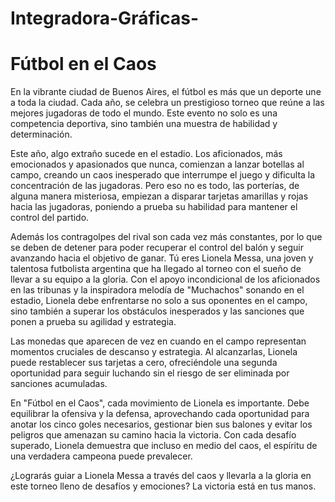 # Integradora-Gráficas-

# Fútbol en el Caos

En la vibrante ciudad de Buenos Aires, el fútbol es más que un deporte une a toda la ciudad. Cada año, se celebra un prestigioso torneo que reúne a las mejores jugadoras de todo el mundo. Este evento no solo es una competencia deportiva, sino también una muestra de habilidad y determinación.

Este año, algo extraño sucede en el estadio. Los aficionados, más emocionados y apasionados que nunca, comienzan a lanzar botellas al campo, creando un caos inesperado que interrumpe el juego y dificulta la concentración de las jugadoras. Pero eso no es todo, las porterías, de alguna manera misteriosa, empiezan a disparar tarjetas amarillas y rojas hacia las jugadoras, poniendo a prueba su habilidad para mantener el control del partido.

Además los contragolpes del rival son cada vez más constantes, por lo que se deben de detener para poder recuperar el control del balón y seguir avanzando hacia el objetivo de ganar.
Tú eres Lionela Messa, una joven y talentosa futbolista argentina que ha llegado al torneo con el sueño de llevar a su equipo a la gloria. Con el apoyo incondicional de los aficionados en las tribunas y la inspiradora melodía de "Muchachos" sonando en el estadio, Lionela debe enfrentarse no solo a sus oponentes en el campo, sino también a superar los obstáculos inesperados y las sanciones que ponen a prueba su agilidad y estrategia.

Las monedas que aparecen de vez en cuando en el campo representan momentos cruciales de descanso y estrategia. Al alcanzarlas, Lionela puede restablecer sus tarjetas a cero, ofreciéndole una segunda oportunidad para seguir luchando sin el riesgo de ser eliminada por sanciones acumuladas.

En "Fútbol en el Caos", cada movimiento de Lionela es importante. Debe equilibrar la ofensiva y la defensa, aprovechando cada oportunidad para anotar los cinco goles necesarios, gestionar bien sus balones y evitar los peligros que amenazan su camino hacia la victoria. Con cada desafío superado, Lionela demuestra que incluso en medio del caos, el espíritu de una verdadera campeona puede prevalecer.

¿Lograrás guiar a Lionela Messa a través del caos y llevarla a la gloria en este torneo lleno de desafíos y emociones? La victoria está en tus manos.
